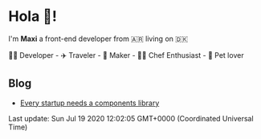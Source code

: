 <h1>Hola 👋!</h1>

<p>I'm <strong>Maxi</strong> a front-end developer from 🇦🇷 living on 🇩🇰</p>

<p>👨‍💻 Developer - ✈️ Traveler - 🚀 Maker - 👨‍🍳 Chef Enthusiast - 🐶 Pet lover</p>

<h2>Blog</h2>

<ul>
    <li><a href="https:&#x2F;&#x2F;maxigimenez.xyz&#x2F;post&#x2F;every-startup-needs-component-library">Every startup needs a components library</a></li>
</ul>

<p>Last update: Sun Jul 19 2020 12:02:05 GMT+0000 (Coordinated Universal Time)</p>
